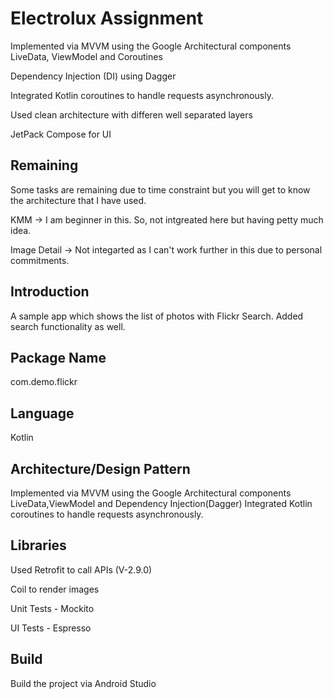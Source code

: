 # Electrolux Assignment

Implemented via MVVM using the Google Architectural components LiveData, ViewModel and Coroutines

Dependency Injection (DI) using Dagger

Integrated Kotlin coroutines to handle requests asynchronously.

Used clean architecture with differen well separated layers

JetPack Compose for UI

## Remaining
Some tasks are remaining due to time constraint but you will get to know the architecture that I have used.

KMM -> I am beginner in this. So, not intgreated here but having petty much idea.

Image Detail -> Not integarted as I can't work further in this due to personal commitments.

## Introduction
A sample app which shows the list of photos with Flickr Search. Added search functionality as well.

## Package Name
com.demo.flickr

## Language

Kotlin

## Architecture/Design Pattern
Implemented via MVVM using the Google Architectural components LiveData,ViewModel and Dependency Injection(Dagger)
Integrated Kotlin coroutines to handle requests asynchronously.

## Libraries
Used Retrofit to call APIs (V-2.9.0)

Coil to render images

Unit Tests - Mockito

UI Tests - Espresso

## Build
Build the project via Android Studio









